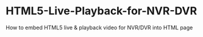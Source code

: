 # HTML5-Live-Playback-for-NVR-DVR
How to embed HTML5 live &amp; playback video for NVR/DVR into HTML page
